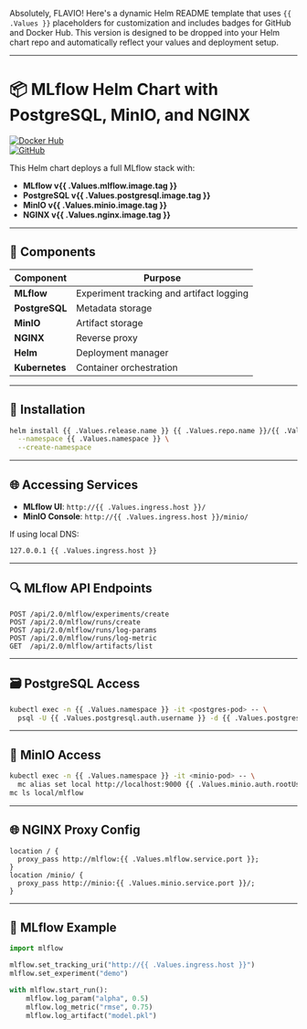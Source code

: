 Absolutely, FLAVIO! Here's a dynamic Helm README template that uses `{{ .Values }}` placeholders for customization and includes badges for GitHub and Docker Hub. This version is designed to be dropped into your Helm chart repo and automatically reflect your values and deployment setup.

---

# 📦 MLflow Helm Chart with PostgreSQL, MinIO, and NGINX

[![Docker Hub](https://img.shields.io/badge/Docker-flavio185%2Fmlflow-blue?logo=docker)](https://hub.docker.com/repository/docker/flavio185/mlflow/general)  
[![GitHub](https://img.shields.io/badge/GitHub-helm--chart-lightgrey?logo=github)](https://github.com/flavio185/helm-chart)

This Helm chart deploys a full MLflow stack with:

- **MLflow v{{ .Values.mlflow.image.tag }}**
- **PostgreSQL v{{ .Values.postgresql.image.tag }}**
- **MinIO v{{ .Values.minio.image.tag }}**
- **NGINX v{{ .Values.nginx.image.tag }}**

---

## 🔧 Components

| Component   | Purpose |
|------------|---------|
| **MLflow**  | Experiment tracking and artifact logging |
| **PostgreSQL** | Metadata storage |
| **MinIO**   | Artifact storage |
| **NGINX**   | Reverse proxy |
| **Helm**    | Deployment manager |
| **Kubernetes** | Container orchestration |

---

## 🚀 Installation

```bash
helm install {{ .Values.release.name }} {{ .Values.repo.name }}/{{ .Values.chart.name }} \
  --namespace {{ .Values.namespace }} \
  --create-namespace
```

---

## 🌐 Accessing Services

- **MLflow UI**: `http://{{ .Values.ingress.host }}/`
- **MinIO Console**: `http://{{ .Values.ingress.host }}/minio/`

If using local DNS:

```
127.0.0.1 {{ .Values.ingress.host }}
```

---

## 🔍 MLflow API Endpoints

```http
POST /api/2.0/mlflow/experiments/create
POST /api/2.0/mlflow/runs/create
POST /api/2.0/mlflow/runs/log-params
POST /api/2.0/mlflow/runs/log-metric
GET  /api/2.0/mlflow/artifacts/list
```

---

## 🗃️ PostgreSQL Access

```bash
kubectl exec -n {{ .Values.namespace }} -it <postgres-pod> -- \
  psql -U {{ .Values.postgresql.auth.username }} -d {{ .Values.postgresql.auth.database }}
```

---

## 📁 MinIO Access

```bash
kubectl exec -n {{ .Values.namespace }} -it <minio-pod> -- \
  mc alias set local http://localhost:9000 {{ .Values.minio.auth.rootUser }} {{ .Values.minio.auth.rootPassword }}
mc ls local/mlflow
```

---

## 🌐 NGINX Proxy Config

```nginx
location / {
  proxy_pass http://mlflow:{{ .Values.mlflow.service.port }};
}
location /minio/ {
  proxy_pass http://minio:{{ .Values.minio.service.port }}/;
}
```

---

## 🧪 MLflow Example

```python
import mlflow

mlflow.set_tracking_uri("http://{{ .Values.ingress.host }}")
mlflow.set_experiment("demo")

with mlflow.start_run():
    mlflow.log_param("alpha", 0.5)
    mlflow.log_metric("rmse", 0.75)
    mlflow.log_artifact("model.pkl")
```

